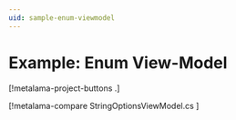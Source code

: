 ```yaml
---
uid: sample-enum-viewmodel
---
```


# Example: Enum View-Model

[!metalama-project-buttons .]

[!metalama-compare StringOptionsViewModel.cs ]
